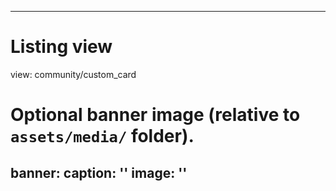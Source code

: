 ---

# Listing view
view: community/custom_card

# Optional banner image (relative to `assets/media/` folder).
banner:
  caption: ''
  image: ''
---
